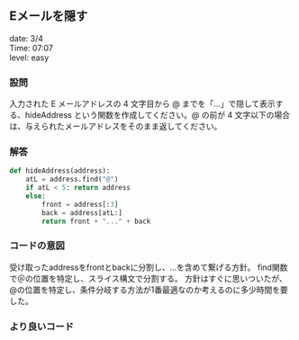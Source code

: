 ## Eメールを隠す

date: 3/4<br>
Time: 07:07<br>
level: easy

### 設問
入力された E メールアドレスの 4 文字目から @ までを「...」で隠して表示する、hideAddress という関数を作成してください。@ の前が 4 文字以下の場合は、与えられたメールアドレスをそのまま返してください。

### 解答
```python
def hideAddress(address):
    atL = address.find("@")
    if atL < 5: return address
    else:
        front = address[:3]
        back = address[atL:]
        return front + "..." + back
```

### コードの意図
受け取ったaddressをfrontとbackに分割し、…を含めて繋げる方針。
find関数で＠の位置を特定し、スライス構文で分割する。
方針はすぐに思いついたが、@の位置を特定し、条件分岐する方法が1番最適なのか考えるのに多少時間を要した。

### より良いコード
